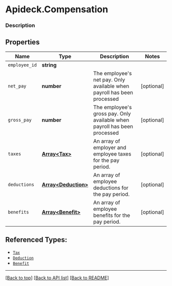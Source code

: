 # Apideck.Compensation

### Description

## Properties
Name | Type | Description | Notes
------------ | ------------- | ------------- | -------------
`employee_id` | **string** |  | 
`net_pay` | **number** | The employee\'s net pay. Only available when payroll has been processed | [optional] 
`gross_pay` | **number** | The employee\'s gross pay. Only available when payroll has been processed | [optional] 
`taxes` | [**Array&lt;Tax&gt;**](Tax.md) | An array of employer and employee taxes for the pay period. | [optional] 
`deductions` | [**Array&lt;Deduction&gt;**](Deduction.md) | An array of employee deductions for the pay period. | [optional] 
`benefits` | [**Array&lt;Benefit&gt;**](Benefit.md) | An array of employee benefits for the pay period. | [optional] 





## Referenced Types:



* [`Tax`](Tax.md)
* [`Deduction`](Deduction.md)
* [`Benefit`](Benefit.md)

---

[[Back to top]](#) [[Back to API list]](../../../../README.md#documentation-for-api-endpoints) [[Back to README]](../../../../README.md)


